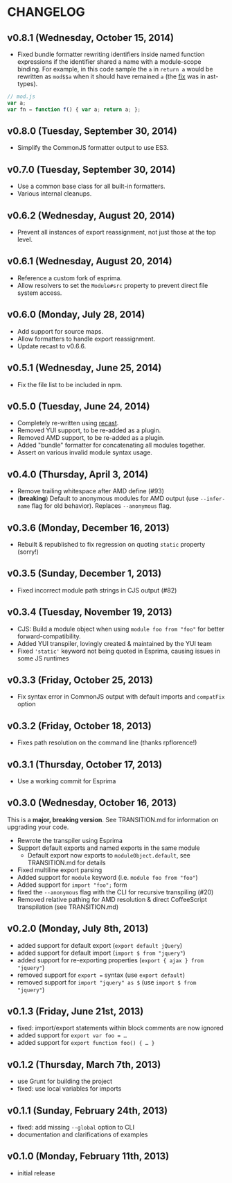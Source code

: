 # CHANGELOG

## v0.8.1 (Wednesday, October 15, 2014)

* Fixed bundle formatter rewriting identifiers inside named function expressions if the identifier shared a name with a module-scope binding. For example, in this code sample the `a` in `return a` would be rewritten as `mod$$a` when it should have remained `a` (the [fix](https://github.com/benjamn/ast-types/pull/68) was in ast-types).

```js
// mod.js
var a;
var fn = function f() { var a; return a; };
```

## v0.8.0 (Tuesday, September 30, 2014)

* Simplify the CommonJS formatter output to use ES3.

## v0.7.0 (Tuesday, September 30, 2014)

* Use a common base class for all built-in formatters.
* Various internal cleanups.

## v0.6.2 (Wednesday, August 20, 2014)

* Prevent all instances of export reassignment, not just those at the top level.

## v0.6.1 (Wednesday, August 20, 2014)

* Reference a custom fork of esprima.
* Allow resolvers to set the `Module#src` property to prevent direct file system access.

## v0.6.0 (Monday, July 28, 2014)

* Add support for source maps.
* Allow formatters to handle export reassignment.
* Update recast to v0.6.6.

## v0.5.1 (Wednesday, June 25, 2014)

* Fix the file list to be included in npm.

## v0.5.0 (Tuesday, June 24, 2014)

* Completely re-written using [recast](https://github.com/benjamn/recast).
* Removed YUI support, to be re-added as a plugin.
* Removed AMD support, to be re-added as a plugin.
* Added "bundle" formatter for concatenating all modules together.
* Assert on various invalid module syntax usage.

## v0.4.0 (Thursday, April 3, 2014)

* Remove trailing whitespace after AMD define (#93)
* (**breaking**) Default to anonymous modules for AMD output (use `--infer-name` flag for old behavior). Replaces `--anonymous` flag.

## v0.3.6 (Monday, December 16, 2013)

* Rebuilt & republished to fix regression on quoting `static` property (sorry!)

## v0.3.5 (Sunday, December 1, 2013)

* Fixed incorrect module path strings in CJS output (#82)

## v0.3.4 (Tuesday, November 19, 2013)

* CJS: Build a module object when using `module foo from "foo"` for better forward-compatibility.
* Added YUI transpiler, lovingly created & maintained by the YUI team
* Fixed `'static'` keyword not being quoted in Esprima, causing issues in some JS runtimes

## v0.3.3 (Friday, October 25, 2013)

* Fix syntax error in CommonJS output with default imports and `compatFix` option

## v0.3.2 (Friday, October 18, 2013)

* Fixes path resolution on the command line (thanks rpflorence!)

## v0.3.1 (Thursday, October 17, 2013)

* Use a working commit for Esprima

## v0.3.0 (Wednesday, October 16, 2013)

This is a **major, breaking version**. See TRANSITION.md for information on upgrading your code.

* Rewrote the transpiler using Esprima
* Support default exports and named exports in the same module
  * Default export now exports to `moduleObject.default`, see TRANSITION.md for details
* Fixed multiline export parsing
* Added support for `module` keyword (i.e. `module foo from "foo"`)
* Added support for `import "foo";` form
* fixed the `--anonymous` flag with the CLI for recursive transpiling (#20)
* Removed relative pathing for AMD resolution & direct CoffeeScript transpilation (see TRANSITION.md)

## v0.2.0 (Monday, July 8th, 2013)

* added support for default export (`export default jQuery`)
* added support for default import (`import $ from "jquery"`)
* added support for re-exporting properties (`export { ajax } from "jquery"`)
* removed support for `export =` syntax (use `export default`)
* removed support for `import "jquery" as $` (use `import $ from "jquery"`)

## v0.1.3 (Friday, June 21st, 2013)

* fixed: import/export statements within block comments are now ignored
* added support for `export var foo = …`
* added support for `export function foo() { … }`

## v0.1.2 (Thursday, March 7th, 2013)

* use Grunt for building the project
* fixed: use local variables for imports

## v0.1.1 (Sunday, February 24th, 2013)

* fixed: add missing `--global` option to CLI
* documentation and clarifications of examples

## v0.1.0 (Monday, February 11th, 2013)

* initial release
